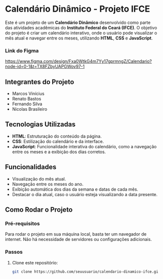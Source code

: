 # Calendário Dinâmico - Projeto IFCE

Este é um projeto de um **Calendário Dinâmico** desenvolvido como parte das atividades acadêmicas do **Instituto Federal do Ceará (IFCE)**. O objetivo do projeto é criar um calendário interativo, onde o usuário pode visualizar o mês atual e navegar entre os meses, utilizando **HTML**, **CSS** e **JavaScript**.

### Link do Figma

https://www.figma.com/design/Fxa0WtkG4m7Yy17gprmngZ/Calendario?node-id=0-1&t=TX8FZbyUAPGWov97-1

## Integrantes do Projeto

- Marcos Vinícius
- Renato Bastos
- Fernando Silva
- Nicolas Brasileiro

## Tecnologias Utilizadas

- **HTML**: Estruturação do conteúdo da página.
- **CSS**: Estilização do calendário e da interface.
- **JavaScript**: Funcionalidade interativa do calendário, como a navegação entre os meses e a exibição dos dias corretos.

## Funcionalidades

- Visualização do mês atual.
- Navegação entre os meses do ano.
- Exibição automática dos dias da semana e datas de cada mês.
- Destacar o dia atual, caso o usuário esteja visualizando a data presente.

## Como Rodar o Projeto

### Pré-requisitos

Para rodar o projeto em sua máquina local, basta ter um navegador de internet. Não há necessidade de servidores ou configurações adicionais.

### Passos

1. Clone este repositório:
   ```bash
   git clone https://github.com/seuusuario/calendario-dinamico-ifce.git
